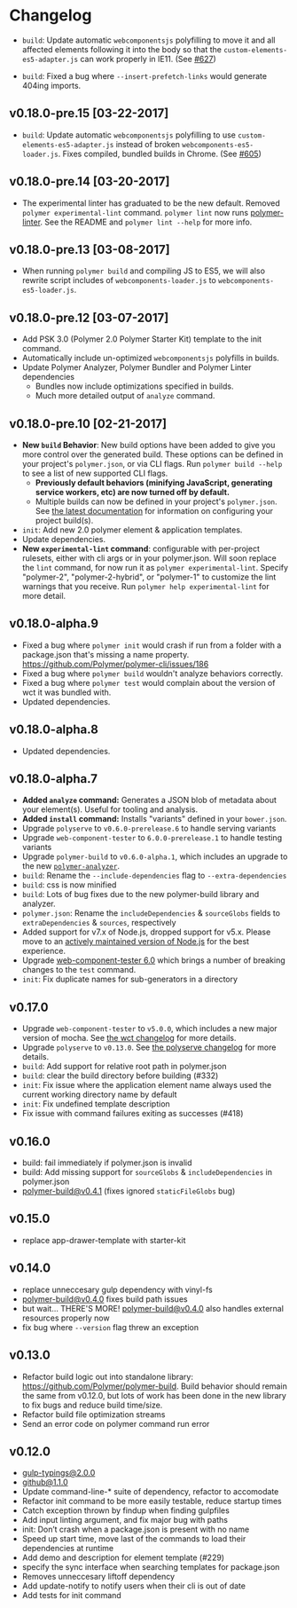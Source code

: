 # Changelog

<!--## Unreleased-->
- `build`: Update automatic `webcomponentsjs` polyfilling to move it and all affected elements following it into the body so that the `custom-elements-es5-adapter.js` can work properly in IE11. (See [#627](https://github.com/Polymer/polymer-cli/issues/627))

- `build`: Fixed a bug where `--insert-prefetch-links` would generate 404ing imports.

## v0.18.0-pre.15 [03-22-2017]

- `build`: Update automatic `webcomponentsjs` polyfilling to use `custom-elements-es5-adapter.js` instead of broken `webcomponents-es5-loader.js`. Fixes compiled, bundled builds in Chrome. (See [#605](https://github.com/Polymer/polymer-cli/issues/605))

## v0.18.0-pre.14 [03-20-2017]

- The experimental linter has graduated to be the new default. Removed `polymer experimental-lint` command. `polymer lint` now runs [polymer-linter](https://github.com/Polymer/polymer-linter). See the README and `polymer lint --help` for more info.

## v0.18.0-pre.13 [03-08-2017]

- When running `polymer build` and compiling JS to ES5, we will also rewrite script includes of `webcomponents-loader.js` to `webcomponents-es5-loader.js`.

## v0.18.0-pre.12 [03-07-2017]

- Add PSK 3.0 (Polymer 2.0 Polymer Starter Kit) template to the init command.
- Automatically include un-optimized `webcomponentsjs` polyfills in builds.
- Update Polymer Analyzer, Polymer Bundler and Polymer Linter dependencies
  - Bundles now include optimizations specified in builds.
  - Much more detailed output of `analyze` command.

## v0.18.0-pre.10 [02-21-2017]

- **New `build` Behavior**: New build options have been added to give you more control over the generated build. These options can be defined in your project's `polymer.json`, or via CLI flags. Run `polymer build --help` to see a list of new supported CLI flags.
  - **Previously default behaviors (minifying JavaScript, generating service workers, etc) are now turned off by default.**
  - Multiple builds can now be defined in your project's `polymer.json`. See [the latest documentation](https://github.com/Polymer/docs/blob/ff74953fa93ad41d659a6f5a14c5f7072368edbd/app/2.0/docs/tools/polymer-json.md#builds) for information on configuring your project build(s).
- `init`: Add new 2.0 polymer element & application templates.
- Update dependencies.
- **New `experimental-lint` command**: configurable with per-project rulesets, either with cli args or in your polymer.json. Will soon replace the `lint` command, for now run it as `polymer experimental-lint`. Specify "polymer-2", "polymer-2-hybrid", or "polymer-1" to customize the lint warnings that you receive. Run `polymer help experimental-lint` for more detail.

## v0.18.0-alpha.9

- Fixed a bug where `polymer init` would crash if run from a folder with a
  package.json that's missing a name property. https://github.com/Polymer/polymer-cli/issues/186
- Fixed a bug where `polymer build` wouldn't analyze behaviors correctly.
- Fixed a bug where `polymer test` would complain about the version of wct it was bundled with.
- Updated dependencies.

## v0.18.0-alpha.8

- Updated dependencies.

## v0.18.0-alpha.7

- **Added `analyze` command:** Generates a JSON blob of metadata about your element(s). Useful for tooling and analysis.
- **Added `install` command:** Installs "variants" defined in your `bower.json`.
- Upgrade `polyserve` to `v0.6.0-prerelease.6` to handle serving variants
- Upgrade `web-component-tester` to `6.0.0-prerelease.1` to handle testing variants
- Upgrade `polymer-build` to `v0.6.0-alpha.1`, which includes an upgrade to the new [`polymer-analyzer`](https://github.com/Polymer/polymer-analyzer).
- `build`: Rename the `--include-dependencies` flag to `--extra-dependencies`
- `build`: css is now minified
- `build`: Lots of bug fixes due to the new polymer-build library and analyzer.
- `polymer.json`: Rename the `includeDependencies` & `sourceGlobs` fields to `extraDependencies` & `sources`, respectively
- Added support for v7.x of Node.js, dropped support for v5.x. Please move to an [actively maintained version of Node.js](https://github.com/nodejs/LTS) for the best experience.
- Upgrade [web-component-tester 6.0](https://github.com/Polymer/web-component-tester/blob/master/CHANGELOG.md) which brings a number of breaking changes to the `test` command.
- `init`: Fix duplicate names for sub-generators in a directory

## v0.17.0

- Upgrade `web-component-tester` to `v5.0.0`, which includes a new major version of mocha. See [the wct changelog](https://github.com/Polymer/web-component-tester/blob/v5.0.0/CHANGELOG.md#500) for more details.
- Upgrade `polyserve` to `v0.13.0`. See [the polyserve changelog](https://github.com/PolymerLabs/polyserve/blob/master/CHANGELOG.md) for more details.
- `build`: Add support for relative root path in polymer.json
- `build`: clear the build directory before building (#332)
- `init`: Fix issue where the application element name always used the current working directory name by default
- `init`: Fix undefined template description
- Fix issue with command failures exiting as successes (#418)

## v0.16.0

- build: fail immediately if polymer.json is invalid
- build: Add missing support for `sourceGlobs` & `includeDependencies` in polymer.json
- polymer-build@v0.4.1 (fixes ignored `staticFileGlobs` bug)


## v0.15.0

- replace app-drawer-template with starter-kit


## v0.14.0

- replace unneccesary gulp dependency with vinyl-fs
- polymer-build@v0.4.0 fixes build path issues
- but wait... THERE'S MORE! polymer-build@v0.4.0 also handles external resources properly now
- fix bug where `--version` flag threw an exception


## v0.13.0

- Refactor build logic out into standalone library: https://github.com/Polymer/polymer-build. Build behavior should remain the same from v0.12.0, but lots of work has been done in the new library to fix bugs and reduce build time/size.
- Refactor build file optimization streams
- Send an error code on polymer command run error


## v0.12.0

- gulp-typings@2.0.0
- github@1.1.0
- Update command-line-* suite of dependency, refactor to accomodate
- Refactor init command to be more easily testable, reduce startup times
- Catch exception thrown by findup when finding gulpfiles
- Add input linting argument, and fix major bug with paths
- init: Don’t crash when a package.json is present with no name
- Speed up start time, move last of the commands to load their dependencies at runtime
- Add demo and description for element template (#229)
- specify the sync interface when searching templates for package.json
- Removes unneccesary liftoff dependency
- Add update-notify to notify users when their cli is out of date
- Add tests for init command
